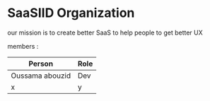 # SaaSIID Organization

our mission is to create better SaaS to help people to get better UX

members : 

| Person      | Role |
| ----------- | ----------- |
| Oussama abouzid      | Dev       |
| x   | y        |